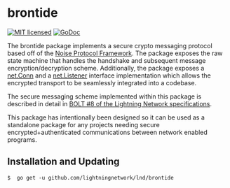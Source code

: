 brontide
==========

[![MIT licensed](https://img.shields.io/badge/license-MIT-blue.svg)](https://github.com/lightningnetwork/lnd/blob/master/LICENSE)
[![GoDoc](https://img.shields.io/badge/godoc-reference-blue.svg)](http://godoc.org/github.com/lightningnetwork/lnd/brontide)

The brontide package implements a secure crypto messaging protocol based off of
the [Noise Protocol Framework](http://noiseprotocol.org/noise.html). The
package exposes the raw state machine that handles the handshake and subsequent
message encryption/decryption scheme. Additionally, the package exposes a
[net.Conn](https://golang.org/pkg/net/#Conn) and a
[net.Listener](https://golang.org/pkg/net/#Listener) interface implementation
which allows the encrypted transport to be seamlessly integrated into a
codebase.

The secure messaging scheme implemented within this package is described in
detail in [BOLT #8 of the Lightning Network specifications](https://github.com/lightningnetwork/lightning-rfc/blob/master/08-transport.md).

This package has intentionally been designed so it can be used as a standalone
package for any projects needing secure encrypted+authenticated communications
between network enabled programs.

## Installation and Updating

```shell
$  go get -u github.com/lightningnetwork/lnd/brontide
```
